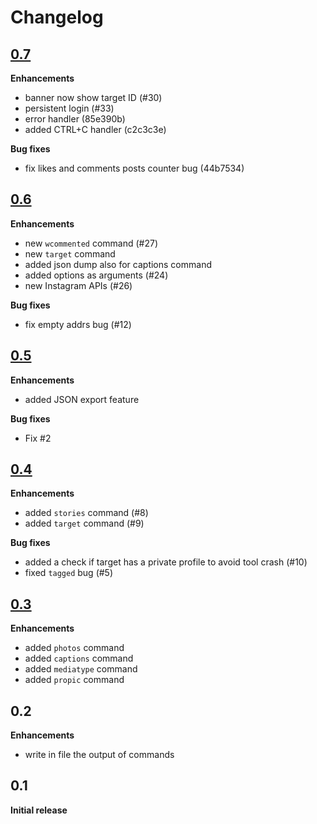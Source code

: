 # Changelog

## [0.7](https://github.com/Datalux/Osintgram/releases/tag/0.7)

**Enhancements**
- banner now show target ID (#30) 
- persistent login (#33)
- error handler (85e390b)
- added CTRL+C handler (c2c3c3e)

**Bug fixes**
- fix likes and comments posts counter bug (44b7534)



## [0.6](https://github.com/Datalux/Osintgram/releases/tag/0.6)

**Enhancements**

- new `wcommented` command (#27)
- new `target` command
- added json dump also for captions command
- added options as arguments (#24)
- new Instagram APIs (#26)

**Bug fixes**

- fix empty addrs bug (#12)


## [0.5](https://github.com/Datalux/Osintgram/releases/tag/0.5)

**Enhancements**

- added JSON export feature

**Bug fixes**

- Fix #2

## [0.4](https://github.com/Datalux/Osintgram/releases/tag/0.4)

**Enhancements**

- added `stories` command (#8)
- added `target` command (#9)

**Bug fixes**

- added a check if target has a private profile to avoid tool crash (#10)
- fixed `tagged` bug (#5)

## [0.3](https://github.com/Datalux/Osintgram/releases/tag/0.3)

**Enhancements**

- added `photos` command
- added `captions` command
- added `mediatype` command
- added `propic` command

## 0.2

**Enhancements**

- write in file the output of commands

## 0.1

**Initial release** 


